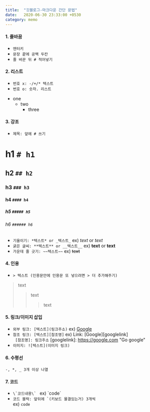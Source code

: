 ```yaml
---
title:  "깃블로그-마크다운 간단 문법"
date:   2020-06-30 23:33:00 +0530
category: memo
---
```


#### 1. 줄바꿈
  - ```엔터키```
  - ```문장 끝에 공백 두칸```
  - ```줄 바꾼 뒤 # 적어넣기```

#### 2. 리스트
  - ```번호 x: -/+/* 텍스트```
  - ```번호 o: 숫자. 리스트```
* one
   * two
      * three 

#### 3. 강조
  - ```제목: 앞에 # 쓰기```
  # h1 ```# h1```
  ## h2 ```## h2```
  ### h3 ```### h3```
  #### h4 ```#### h4```
  ##### h5 ```##### h5```
  ###### h6 ```###### h6```
  - ```기울이기: *텍스트* or _텍스트_``` ex) *text* or _text_
  - ```굵은 글씨: **텍스트** or __텍스트__``` ex) **text** or __text__
  - ```가운데 줄 긋기: ~~텍스트~~``` ex) ~~text~~
  
#### 4. 인용
  - ```> 텍스트 (인용문안에 인용문 또 넣으려면 > 더 추가해주기)```
> text
> > text
> > > text
  
#### 5. 링크/이미지 삽입
  - ```외부 링크: [텍스트](링크주소)``` ex) [Google](https://google.com, "google link")  
  - ```참조 링크: [텍스트][참조명]``` ex) Link: [Google][googlelink]  
              ``` [참조명]: 링크주소```   [googlelink]: https://google.com "Go google"  
  - ```이미지: ![텍스트](이미지 링크)```
  
#### 6. 수평선  
  ```-, *, _ 3개 이상 나열```
  
#### 7. 코드
  - ```\`코드내용\` ``` ex) \`code\`
  - ```코드 블럭: 앞뒤에 `(키보드 물결있는거) 3개씩 ```  
  ex) ```code```


